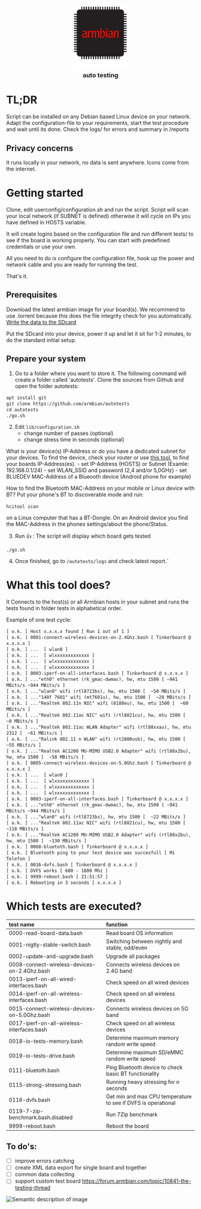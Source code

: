 <h3 align=center><a href="#armbian-build-tools"><img src=".github/armbian-logo.png" alt="Armbian logo" width="144"></a><br>
auto testing</h3>

# TL;DR
Script can be installed on any Debian based Linux device on your network. Adapt the configuration-file to your requirements, start the test procedure and wait until its done. Check the logs/ for errors and summary in /reports


## Privacy concerns
It runs locally in your network, no data is sent anywhere. Icons come from the internet.


# Getting started

Clone, edit userconfig/configuration.sh and run the script. Script will scan your local network (if SUBNET is defined) otherwise it will cycle on IPs you have defined in HOSTS variable.

It will create logins based on the configuration file and run different tests/ to see if the board is working properly. You can start with predefined credentials or use your own.

All you need to do is configure the configuration file, hook up the power and network cable and you are ready for running the test.

That's it.

## Prerequisites

Download the latest armbian image for your board(s). We recommend to use .torrent because this does the file integrity check for you automatically. [Write the data to the SDcard](https://docs.armbian.com/User-Guide_Getting-Started/#how-to-prepare-a-sd-card)

Put the SDcard into your device, power it up and let it sit for 1-2 minutes, to do the standard initial setup.

## Prepare your system

1. Go to a folder where you want to store it. The following command will create a folder called 'autotests'. Clone the sources from Github and open the folder autotests:
```
apt install git
git clone https://github.com/armbian/autotests
cd autotests
./go.sh
```
 
2. Edit `lib/configuration.sh`  
	- change number of passes (optional)
	- change stress time in seconds (optional)  

What is your device(s) IP-Address or do you have a dedicated subnet for your devices.
To find the device, check your router or use [this tool](http://angryip.org/), to find your boards IP-Address(es).
	- set IP-Address (HOSTS) or Subnet (Examle: 192.168.0.1/24)
	- set WLAN_SSID and password (2,4 and/or 5,0GHz)
	- set BLUEDEV MAC-Address of a Blueooth device (Android phone for example)

How to find the Bluetooth MAC-Address on your mobile or Linux device with BT? Put your phone's BT to discoverable mode and run:

`hcitool scan` 

on a Linux computer that has a BT-Dongle. On an Android device you find the MAC-Address in the phones settings/about the phone/Status.

3. Run :+1: :
The script will display which board gets tested
```
./go.sh
```
4. Once finished, go to `/autotests/logs` and check latest report.`


# What this tool does?

It Connects to the host(s) or all Armbian hosts in your subnet and runs the tests found in folder tests in alphabetical order.

Example of one test cycle:

	[ o.k. ] Host x.x.x.x found [ Run 1 out of 1 ]
	[ o.k. ] 0001-connect-wireless-devices-on-2.4Ghz.bash [ Tinkerboard @ x.x.x.x ]
	[ o.k. ] ...  [ wlan0 ]
	[ o.k. ] ...  [ wlxxxxxxxxxxxxx ]
	[ o.k. ] ...  [ wlxxxxxxxxxxxxx ]
	[ o.k. ] ...  [ wlxxxxxxxxxxxxx ]
	[ o.k. ] 0003-iperf-on-all-interfaces.bash [ Tinkerboard @ x.x.x.x ]
	[ o.k. ] ..."eth0" ethernet (rk_gmac-dwmac), hw, mtu 1500 [ ~941 MBits/s ~944 MBits/s ]
	[ o.k. ] ..."wlan0" wifi (rtl8723bs), hw, mtu 1500 [  ~50 MBits/s ]
	[ o.k. ] ..."148f 7601" wifi (mt7601u), hw, mtu 1500 [  ~28 MBits/s ]
	[ o.k. ] ..."Realtek 802.11n NIC" wifi (8188eu), hw, mtu 1500 [  ~60 MBits/s ]
	[ o.k. ] ..."Realtek 802.11ac NIC" wifi (rtl8821cu), hw, mtu 1500 [  ~0 MBits/s ]
	[ o.k. ] ..."Realtek 802.11ac WLAN Adapter" wifi (rtl88xxau), hw, mtu 2312 [  ~61 MBits/s ]
	[ o.k. ] ..."Ralink 802.11 n WLAN" wifi (rt2800usb), hw, mtu 1500 [  ~55 MBits/s ]
	[ o.k. ] ..."Realtek AC1200 MU-MIMO USB2.0 Adapter" wifi (rtl88x2bu), hw, mtu 1500 [  ~58 MBits/s ]
	[ o.k. ] 0005-connect-wireless-devices-on-5.0Ghz.bash [ Tinkerboard @ x.x.x.x ]
	[ o.k. ] ...  [ wlan0 ]
	[ o.k. ] ...  [ wlxxxxxxxxxxxxx ]
	[ o.k. ] ...  [ wlxxxxxxxxxxxxx ]
	[ o.k. ] ...  [ wlxxxxxxxxxxxxx ]
	[ o.k. ] 0003-iperf-on-all-interfaces.bash [ Tinkerboard @ x.x.x.x ]
	[ o.k. ] ..."eth0" ethernet (rk_gmac-dwmac), hw, mtu 1500 [ ~941 MBits/s ~944 MBits/s ]
	[ o.k. ] ..."wlan0" wifi (rtl8723bs), hw, mtu 1500 [  ~22 MBits/s ]
	[ o.k. ] ..."Realtek 802.11ac NIC" wifi (rtl8821cu), hw, mtu 1500 [  ~118 MBits/s ]
	[ o.k. ] ..."Realtek AC1200 MU-MIMO USB2.0 Adapter" wifi (rtl88x2bu), hw, mtu 1500 [  ~130 MBits/s ]
	[ o.k. ] 0008-bluetoth.bash [ Tinkerboard @ x.x.x.x ]
	[ o.k. ] Bluetooth ping to your test device was succesfull [ Mi Telefon ]
	[ o.k. ] 0016-dvfs.bash [ Tinkerboard @ x.x.x.x ]
	[ o.k. ] DVFS works [ 600 - 1800 Mhz ]
	[ o.k. ] 9999-reboot.bash [ 21:51:57 ]
	[ o.k. ] Rebooting in 3 seconds [ x.x.x.x ]

# Which tests are executed?

| test name | function |
|:-|:-|
|0000-read-board-data.bash| Read board OS information|
|0001-nigtly-stable-switch.bash| Switching between nightly and stable, odd/even|
|0002-update-and-upgrade.bash| Upgrade all packages|
|0008-connect-wireless-devices-on-2.4Ghz.bash|Connects wireless devices on 2.4G band|
|0013-iperf-on-all-wired-interfaces.bash|Check speed on all wired devices|
|0014-iperf-on-all-wireless-interfaces.bash|Check speed on all wireless devices|
|0015-connect-wireless-devices-on-5.0Ghz.bash|Connects wireless devices on 5G band|
|0017-iperf-on-all-wireless-interfaces.bash|Check speed on all wireless devices|
|0018-io-tests-memory.bash| Determine maximum memory random write speed|
|0019-io-tests-drive.bash| Determine maximum SD/eMMC random write speed|
|0111-bluetoth.bash|Ping Bluetooth device to check basic BT functionality|
|0115-strong-stressing.bash|Running heavy stressing for n seconds|
|0116-dvfs.bash|Get min and max CPU temperature to see if DVFS is operational|
|0119-7-zip-benchmark.bash.disabled|Run 7Zip benchmark|
|9999-reboot.bash|Reboot the board|


## To do's:
- [ ] improve errors catching  
- [ ] create XML data export for single board and together  
- [ ] common data collecting  
- [ ] support custom test board https://forum.armbian.com/topic/10841-the-testing-thread  

![Semantic description of image](https://forum.armbian.com/uploads/monthly_2019_09/IMG_0031.thumb.JPG.25382da99ba09c22c27cf8d274141b8b.JPG "Image Title")
